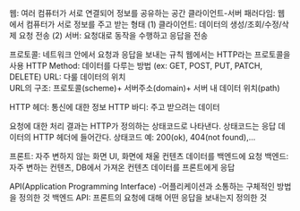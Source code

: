 웹: 여러 컴퓨터가 서로 연결되어 정보를 공유하는 공간
클라이언트-서버 패러다임: 웹에서 컴퓨터가 서로 정보를 주고 받는 형태
 (1) 클라이언트: 데이터의 생성/조회/수정/삭제 요청 전송
 (2) 서버: 요청대로 동작을 수행하고 응답을 전송

 프로토콜: 네트워크 안에서 요청과 응답을 보내는 규칙
 웹에서는 HTTP라는 프로토콜을 사용
 HTTP Method: 데이터를 다루는 방법 (ex: GET, POST, PUT, PATCH, DELETE)
 URL: 다룰 데이터의 위치  
URL의 구조: 프로토콜(scheme)+ 서버주소(domain)+ 서버 내 데이터 위치(path)

HTTP 헤더: 통신에 대한 정보
HTTP 바디: 주고 받으려는 데이터

요청에 대한 처리 결과는 HTTP가 정의하는 상태코드로 나타낸다.
상태코드는 응답 데이터의 HTTP 헤더에 들어간다.
상태코드 예: 200(ok), 404(not found),...

프론트: 자주 변하지 않는 화면 UI, 화면에 채울 컨텐츠 데이터를 백엔드에 요청
백엔드: 자주 변하는 컨텐츠, DB에서 가져온 컨텐츠 데이터를 프론트에게 응답

API(Application Programming Interface)
-어플리케이션과 소통하는 구체적인 방법을 정의한 것
백엔드 API: 프론트의 요청에 대해 어떤 응답을 보내는지 정의한 것
